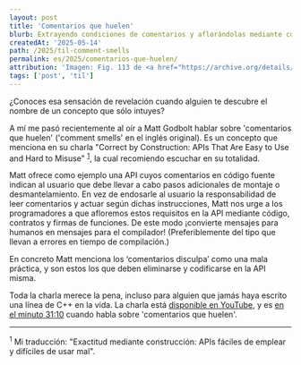 ```yaml
---
layout: post
title: 'Comentarios que huelen'
blurb: Extrayendo condiciones de comentarios y aflorándolas mediante código.
createdAt: '2025-05-14'
path: /2025/til-comment-smells
permalink: es/2025/comentarios-que-huelen/
attribution: 'Imagen: Fig. 113 de <a href="https://archive.org/details/plainhometalkabo00foot/page/n11/mode/2up" target="_blank"><em>Plain Home Talk</em> (1896)</a> por Edward B. Foote, fuera de copyright.'
tags: ['post', 'til']
---
```


<!-- markdownlint-disable MD033 no-inline-html -->

¿Conoces esa sensación de revelación cuando alguien te descubre el nombre de un concepto
que sólo intuyes?

A mí me pasó recientemente al oír a Matt Godbolt hablar sobre 'comentarios que huelen'
('comment smells' en el inglés original). Es un concepto que menciona en su charla
"Correct by Construction: APIs That Are Easy to Use and Hard to Misuse"
<sup><a href="#footnote-1">1</a></sup>, la cual recomiendo escuchar en su totalidad.

Matt ofrece como ejemplo una API cuyos comentarios en código fuente indican al usuario que
debe llevar a cabo pasos adicionales de montaje o desmantelamiento. En vez de endosarle al
usuario la responsabilidad de leer comentarios y actuar según dichas instrucciones, Matt
nos urge a los programadores a que afloremos estos requisitos en la API mediante código,
contratos y firmas de funciones.
De este modo ¡convierte mensajes para humanos en mensajes para el compilador!
(Preferiblemente del tipo que llevan a errores en tiempo de compilación.)

En concreto Matt menciona los ‘comentarios disculpa’ como una mala práctica, y son estos
los que deben eliminarse y codificarse en la API misma.

<!-- markdownlint-disable MD013 line-length -->

Toda la charla merece la pena, incluso para alguien que jamás haya escrito una línea de
C++ en la vida.
La charla está <a href="https://youtu.be/nLSm3Haxz0I" target="_blank"> disponible en YouTube</a>,
y es  <a href="https://youtu.be/nLSm3Haxz0I?feature=shared&t=1870" target="_blank">en el minuto 31:10</a>
cuando habla sobre 'comentarios que huelen'.

---
<div id="footnote-1" class="pb-2">
    <sup>1</sup> Mi traducción: "Exactitud mediante construcción: APIs fáciles de emplear y difíciles de usar mal".
</div>
